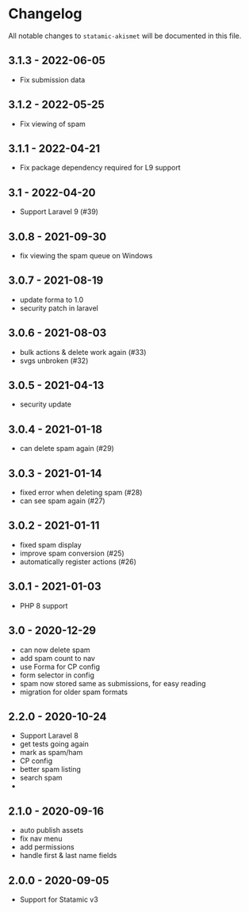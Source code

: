 # Changelog

All notable changes to `statamic-akismet` will be documented in this file.

## 3.1.3 - 2022-06-05

- Fix submission data

## 3.1.2 - 2022-05-25

- Fix viewing of spam

## 3.1.1 - 2022-04-21

- Fix package dependency required for L9 support

## 3.1 - 2022-04-20

- Support Laravel 9 (#39)

## 3.0.8 - 2021-09-30

- fix viewing the spam queue on Windows

## 3.0.7 - 2021-08-19

- update forma to 1.0
- security patch in laravel

## 3.0.6 - 2021-08-03

- bulk actions & delete work again (#33)
- svgs unbroken (#32)

## 3.0.5 - 2021-04-13

- security update

## 3.0.4 - 2021-01-18

- can delete spam again (#29)

## 3.0.3 - 2021-01-14

- fixed error when deleting spam (#28)
- can see spam again (#27)

## 3.0.2 - 2021-01-11

- fixed spam display
- improve spam conversion (#25)
- automatically register actions (#26)

## 3.0.1 - 2021-01-03

- PHP 8 support

## 3.0 - 2020-12-29

- can now delete spam
- add spam count to nav
- use Forma for CP config
- form selector in config
- spam now stored same as submissions, for easy reading
- migration for older spam formats

## 2.2.0 - 2020-10-24

- Support Laravel 8
- get tests going again
- mark as spam/ham
- CP config
- better spam listing
- search spam
-

## 2.1.0 - 2020-09-16

- auto publish assets
- fix nav menu
- add permissions
- handle first & last name fields

## 2.0.0 - 2020-09-05

- Support for Statamic v3
